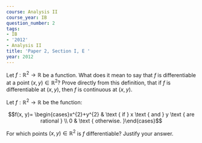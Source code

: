 ```yaml
---
course: Analysis II
course_year: IB
question_number: 2
tags:
- IB
- '2012'
- Analysis II
title: 'Paper 2, Section I, E '
year: 2012
---
```




Let $f: \mathbb{R}^{2} \rightarrow \mathbb{R}$ be a function. What does it mean to say that $f$ is differentiable at a point $(x, y) \in \mathbb{R}^{2} ?$ Prove directly from this definition, that if $f$ is differentiable at $(x, y)$, then $f$ is continuous at $(x, y)$.

Let $f: \mathbb{R}^{2} \rightarrow \mathbb{R}$ be the function:

$$f(x, y)= \begin{cases}x^{2}+y^{2} & \text { if } x \text { and } y \text { are rational } \\ 0 & \text { otherwise. }\end{cases}$$

For which points $(x, y) \in \mathbb{R}^{2}$ is $f$ differentiable? Justify your answer.
